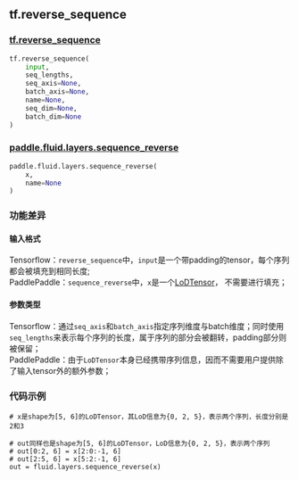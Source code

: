 ## tf.reverse_sequence

### [tf.reverse_sequence](https://www.tensorflow.org/api_docs/python/tf/reverse_sequence)

```python
tf.reverse_sequence(
    input,
    seq_lengths,
    seq_axis=None,
    batch_axis=None,
    name=None,
    seq_dim=None,
    batch_dim=None
)
```

### [paddle.fluid.layers.sequence_reverse](http://paddlepaddle.org/documentation/docs/zh/1.2/api_cn/layers_cn.html#sequence_reverse)

```python
paddle.fluid.layers.sequence_reverse(
    x, 
    name=None
)
```

### 功能差异

#### 输入格式

Tensorflow：`reverse_sequence`中，`input`是一个带padding的tensor，每个序列都会被填充到相同长度;  
PaddlePaddle：`sequence_reverse`中，`x`是一个[LoDTensor](http://paddlepaddle.org/documentation/docs/zh/1.2/api_cn/fluid_cn.html#lodtensor)，
不需要进行填充；

#### 参数类型

Tensorflow：通过`seq_axis`和`batch_axis`指定序列维度与batch维度；同时使用`seq_lengths`来表示每个序列的长度，属于序列的部分会被翻转，padding部分则被保留；  
PaddlePaddle：由于`LoDTensor`本身已经携带序列信息，因而不需要用户提供除了输入tensor外的额外参数；

### 代码示例
```
# x是shape为[5, 6]的LoDTensor，其LoD信息为{0, 2, 5}，表示两个序列，长度分别是2和3

# out同样也是shape为[5, 6]的LoDTensor，LoD信息为{0, 2, 5}，表示两个序列
# out[0:2, 6] = x[2:0:-1, 6]
# out[2:5, 6] = x[5:2:-1, 6]
out = fluid.layers.sequence_reverse(x)
```

